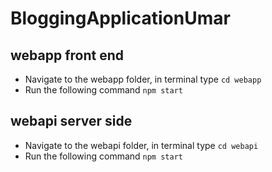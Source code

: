# BloggingApplicationUmar

## webapp front end

- Navigate to the webapp folder, in terminal type `cd webapp`
- Run the following command `npm start`

## webapi server side

- Navigate to the webapi folder, in terminal type `cd webapi`
- Run the following command `npm start`